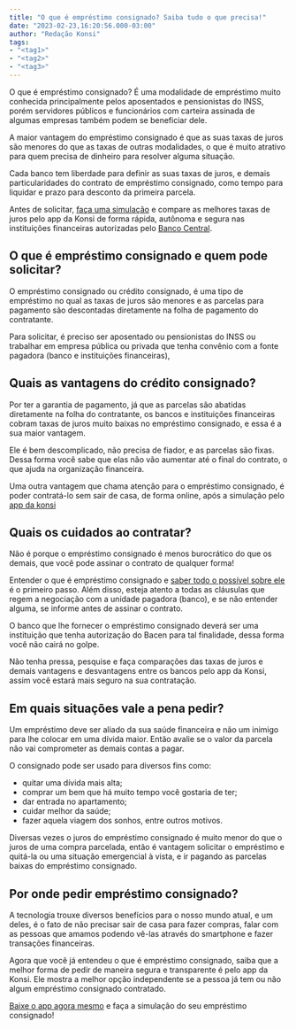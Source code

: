 ```yaml
---
title: "O que é empréstimo consignado? Saiba tudo o que precisa!"
date: "2023-02-23,16:20:56.000-03:00"
author: "Redação Konsi"
tags:
- "<tag1>"
- "<tag2>"
- "<tag3>"
---
```


<p>O que é empréstimo consignado? É uma modalidade de empréstimo muito conhecida principalmente pelos aposentados e pensionistas do INSS, porém servidores públicos e funcionários com carteira assinada de algumas empresas também podem se beneficiar dele.</p><p>A maior vantagem do empréstimo consignado é que as suas taxas de juros são menores do que as taxas de outras modalidades, o que é muito atrativo para quem precisa de dinheiro para resolver alguma situação.</p><p>Cada banco tem liberdade para definir as suas taxas de juros, e demais particularidades do contrato de empréstimo consignado, como tempo para liquidar e prazo para desconto da primeira parcela.</p><p>Antes de solicitar, <a href="https://www.konsi.com.br/posts/simulacao-emprestimo-consignado">faça uma simulação</a> e compare as melhores taxas de juros pelo app da Konsi de forma rápida, autônoma e segura nas instituições financeiras autorizadas pelo <a href="https://www.bcb.gov.br/">Banco Central</a>.</p><h2 id="o-que-%C3%A9-empr%C3%A9stimo-consignado-e-quem-pode-solicitar">O que é empréstimo consignado e quem pode solicitar?</h2><p>O empréstimo consignado ou crédito consignado, é uma tipo de empréstimo no qual as taxas de juros são menores e as parcelas para pagamento são descontadas diretamente na folha de pagamento do contratante.</p><p>Para solicitar, é preciso ser aposentado ou pensionistas do INSS ou trabalhar em empresa pública ou privada que tenha convênio com a fonte pagadora (banco e instituições financeiras),</p><h2 id="quais-as-vantagens-do-cr%C3%A9dito-consignado">Quais as vantagens do crédito consignado?</h2><p>Por ter a garantia de pagamento, já que as parcelas são abatidas diretamente na folha do contratante, os bancos e instituições financeiras cobram taxas de juros muito baixas no empréstimo consignado, e essa é a sua maior vantagem.</p><p>Ele é bem descomplicado, não precisa de fiador, e as parcelas são fixas. Dessa forma você sabe que elas não vão aumentar até o final do contrato, o que ajuda na organização financeira.</p><p>Uma outra vantagem que chama atenção para o empréstimo consignado, é poder contratá-lo sem sair de casa, de forma online, após a simulação pelo <a href="https://q2kj.adj.st/?adj_t=1075aqga&amp;adj_campaign=site&amp;adj_adgroup=blog&amp;adj_creative=o-que-e-emprestimo-consignado">app da konsi</a></p><h2 id="quais-os-cuidados-ao-contratar">Quais os cuidados ao contratar?</h2><p>Não é porque o empréstimo consignado é menos burocrático do que os demais, que você pode assinar o contrato de qualquer forma!</p><p>Entender o que é empréstimo consignado e <a href="https://www.konsi.com.br/posts/duvida-credito-consignado">saber todo o possível sobre ele</a> é o primeiro passo. Além disso, esteja atento a todas as cláusulas que regem a negociação com a unidade pagadora (banco), e se não entender alguma, se informe antes de assinar o contrato.</p><p>O banco que lhe fornecer o empréstimo consignado deverá ser uma instituição que tenha autorização do Bacen para tal finalidade, dessa forma você não cairá no golpe.</p><p>Não tenha pressa, pesquise e faça comparações das taxas de juros e demais vantagens e desvantagens entre os bancos pelo app da Konsi, assim você estará mais seguro na sua contratação.</p><h2 id="em-quais-situa%C3%A7%C3%B5es-vale-a-pena-pedir">Em quais situações vale a pena pedir?</h2><p>Um empréstimo deve ser aliado da sua saúde financeira e não um inimigo para lhe colocar em uma dívida maior. Então avalie se o valor da parcela não vai comprometer as demais contas a pagar.</p><p>O consignado pode ser usado para diversos fins como:</p><ul><li>quitar uma dívida mais alta;</li><li>comprar um bem que há muito tempo você gostaria de ter;</li><li>dar entrada no apartamento;</li><li>cuidar melhor da saúde;</li><li>fazer aquela viagem dos sonhos, entre outros motivos.</li></ul><p>Diversas vezes o juros do empréstimo consignado é muito menor do que o juros de uma compra parcelada, então é vantagem solicitar o empréstimo e quitá-la ou uma situação emergencial à vista, e ir pagando as parcelas baixas do empréstimo consignado.</p><h2 id="por-onde-pedir-empr%C3%A9stimo-consignado">Por onde pedir empréstimo consignado?</h2><p>A tecnologia trouxe diversos benefícios para o nosso mundo atual, e um deles, é o fato de não precisar sair de casa para fazer compras, falar com as pessoas que amamos podendo vê-las através do smartphone e fazer transações financeiras.</p><p>Agora que você já entendeu o que é empréstimo consignado, saiba que a melhor forma de pedir de maneira segura e transparente é pelo app da Konsi. Ele mostra a melhor opção independente se a pessoa já tem ou não algum empréstimo consignado contratado.</p><p><a href="https://q2kj.adj.st/?adj_t=1075aqga&amp;adj_campaign=site&amp;adj_adgroup=blog&amp;adj_creative=o-que-e-emprestimo-consignado">Baixe o app agora mesmo</a> e faça a simulação do seu empréstimo consignado!</p>
